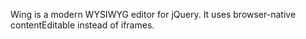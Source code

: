 Wing is a modern WYSIWYG editor for jQuery. It uses browser-native contentEditable instead of iframes.